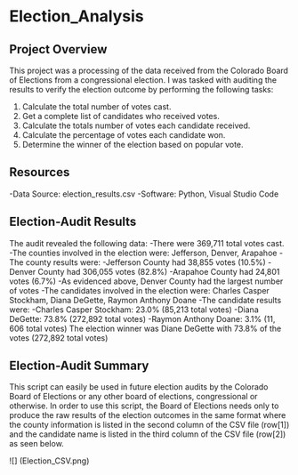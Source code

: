 # Election_Analysis

## Project Overview
This project was a processing of the data received from the Colorado Board of Elections from a congressional election. I was tasked with auditing the results to verify the election outcome by performing the following tasks:

1. Calculate the total number of votes cast.
2. Get a complete list of candidates who received votes. 
3. Calculate the totals number of votes each candidate received. 
4. Calculate the percentage of votes each candidate won.
5. Determine the winner of the election based on popular vote.

## Resources
-Data Source: election_results.csv
-Software: Python, Visual Studio Code

## Election-Audit Results
The audit revealed the following data:
-There were 369,711 total votes cast.
-The counties involved in the election were: Jefferson, Denver, Arapahoe
-The county results were:
  -Jefferson County had 38,855 votes (10.5%)
  -Denver County had 306,055 votes (82.8%)
  -Arapahoe County had 24,801 votes (6.7%)
-As evidenced above, Denver County had the largest number of votes
-The candidates involved in the election were: Charles Casper Stockham, Diana DeGette, Raymon Anthony Doane
-The candidate results were: 
  -Charles Casper Stockham: 23.0% (85,213 total votes)
  -Diana DeGette: 73.8% (272,892 total votes)
  -Raymon Anthony Doane: 3.1% (11, 606 total votes)
The election winner was Diane DeGette with 73.8% of the votes (272,892 total votes)

## Election-Audit Summary
This script can easily be used in future election audits by the Colorado Board of Elections or any other board of elections, congressional or otherwise. In order to use this script, the Board of Elections needs only to produce the raw results of the election outcomes in the same format where the county information is listed in the second column of the CSV file (row[1]) and the candidate name is listed in the third column of the CSV file (row[2]) as seen below. 

![] (Election_CSV.png)
